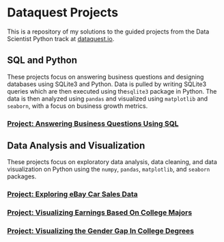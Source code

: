 # Dataquest Projects

This is a repository of my solutions to the guided projects from the Data Scientist Python track at [dataquest.io](https://www.dataquest.io). 

## SQL and Python

These projects focus on answering business questions and designing databases using SQLite3 and Python. Data is pulled by writing SQLite3 queries which are then executed using the`sqlite3` package in Python. The data is then analyzed using `pandas` and visualized using `matplotlib` and `seaborn`, with a focus on business growth metrics.

### [Project: Answering Business Questions Using SQL](Answering_Business_Questions_Using_SQL/business_sql.ipynb)

## Data Analysis and Visualization

These projects focus on exploratory data analysis, data cleaning, and data visualization on Python using the `numpy`, `pandas`, `matplotlib`, and `seaborn` packages.

### [Project: Exploring eBay Car Sales Data](Exploring_Ebay_Car_Sales_Data/explore_ebay.ipynb)

### [Project: Visualizing Earnings Based On College Majors](Visualizing_Earnings_Based_On_College_Majors/college_grads.ipynb)

### [Project: Visualizing the Gender Gap In College Degrees](Visualizing_The_Gender_Gap_In_College_Degrees/gender_degrees.ipynb)
